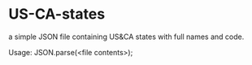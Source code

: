US-CA-states
============

a simple JSON file containing US&amp;CA states with full names and code.

Usage: JSON.parse(&lt;file contents&gt;);